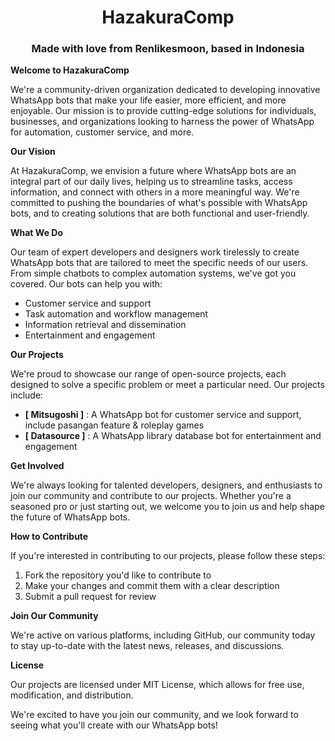 <h1 align="center">HazakuraComp</h1>
<h3 align="center">Made with love from Renlikesmoon, based in Indonesia</h3>

**Welcome to HazakuraComp**

We're a community-driven organization dedicated to developing innovative WhatsApp bots that make your life easier, more efficient, and more enjoyable. Our mission is to provide cutting-edge solutions for individuals, businesses, and organizations looking to harness the power of WhatsApp for automation, customer service, and more.

**Our Vision**

At HazakuraComp, we envision a future where WhatsApp bots are an integral part of our daily lives, helping us to streamline tasks, access information, and connect with others in a more meaningful way. We're committed to pushing the boundaries of what's possible with WhatsApp bots, and to creating solutions that are both functional and user-friendly.

**What We Do**

Our team of expert developers and designers work tirelessly to create WhatsApp bots that are tailored to meet the specific needs of our users. From simple chatbots to complex automation systems, we've got you covered. Our bots can help you with:

- Customer service and support
- Task automation and workflow management
- Information retrieval and dissemination
- Entertainment and engagement

**Our Projects**

We're proud to showcase our range of open-source projects, each designed to solve a specific problem or meet a particular need. Our projects include:

- **[ Mitsugoshi ]** : A WhatsApp bot for customer service and support, include pasangan feature & roleplay games
- **[ Datasource ]** : A WhatsApp library database bot for entertainment and engagement

**Get Involved**

We're always looking for talented developers, designers, and enthusiasts to join our community and contribute to our projects. Whether you're a seasoned pro or just starting out, we welcome you to join us and help shape the future of WhatsApp bots.

**How to Contribute**

If you're interested in contributing to our projects, please follow these steps:

1. Fork the repository you'd like to contribute to
2. Make your changes and commit them with a clear description
3. Submit a pull request for review

**Join Our Community**

We're active on various platforms, including GitHub, our community today to stay up-to-date with the latest news, releases, and discussions.

**License**

Our projects are licensed under MIT License, which allows for free use, modification, and distribution.

We're excited to have you join our community, and we look forward to seeing what you'll create with our WhatsApp bots!